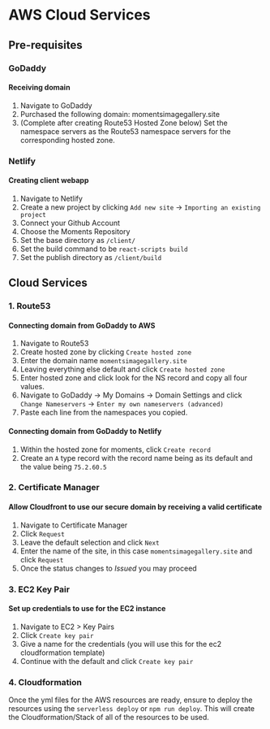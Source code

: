 # AWS Cloud Services

## Pre-requisites 
### GoDaddy
#### Receiving domain
1. Navigate to GoDaddy
2. Purchased the following domain:
<a>momentsimagegallery.site</a>
3. (Complete after creating Route53 Hosted Zone below) Set the namespace servers as the Route53 namespace servers for the corresponding hosted zone.

### Netlify
#### Creating client webapp 
1. Navigate to Netlify
2. Create a new project by clicking `Add new site` -> `Importing an existing project`
3. Connect your Github Account
4. Choose the Moments Repository
5. Set the base directory as `/client/`
6. Set the build command to be `react-scripts build`
7. Set the publish directory as `/client/build`

## Cloud Services
### 1. Route53
#### Connecting domain from GoDaddy to AWS
1. Navigate to Route53
2. Create hosted zone by clicking `Create hosted zone`
3. Enter the domain name `momentsimagegallery.site`
4. Leaving everything else default and click `Create hosted zone`
5. Enter hosted zone and click look for the NS record and copy all four values.
6. Navigate to GoDaddy -> My Domains -> Domain Settings and click `Change Nameservers` -> `Enter my own nameservers (advanced)`
7. Paste each line from the namespaces you copied.

#### Connecting domain from GoDaddy to Netlify
1. Within the hosted zone for moments, click `Create record`
2. Create an `A` type record with the record name being as its default and the value being `75.2.60.5`

### 2. Certificate Manager
#### Allow Cloudfront to use our secure domain by receiving a valid certificate
1. Navigate to Certificate Manager
2. Click `Request`
3. Leave the default selection and click `Next`
4. Enter the name of the site, in this case `momentsimagegallery.site` and click `Request`
5. Once the status changes to *Issued* you may proceed

### 3. EC2 Key Pair
#### Set up credentials to use for the EC2 instance
1. Navigate to EC2 > Key Pairs
2. Click `Create key pair`
3. Give a name for the credentials (you will use this for the ec2 cloudformation template)
4. Continue with the default and click `Create key pair`

### 4. Cloudformation 
Once the yml files for the AWS resources are ready, ensure to deploy the resources using the `serverless deploy` or `npm run deploy`.
This will create the Cloudformation/Stack of all of the resources to be used.
